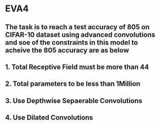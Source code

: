 # EVA4
## The task is to reach a test accuracy of 805 on CIFAR-10 dataset using advanced convolutions and soe of the constraints in this model to acheive the 805 accuracy are as below
## 1. Total Receptive Field must be more than 44
## 2. Total parameters to be less than 1Million
## 3. Use Depthwise Sepaerable Convolutions
## 4. Use Dilated Convolutions
